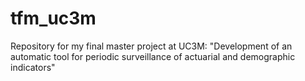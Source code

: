 # tfm_uc3m
Repository for my final master project at UC3M: "Development of an automatic tool for periodic surveillance of actuarial and demographic indicators"
